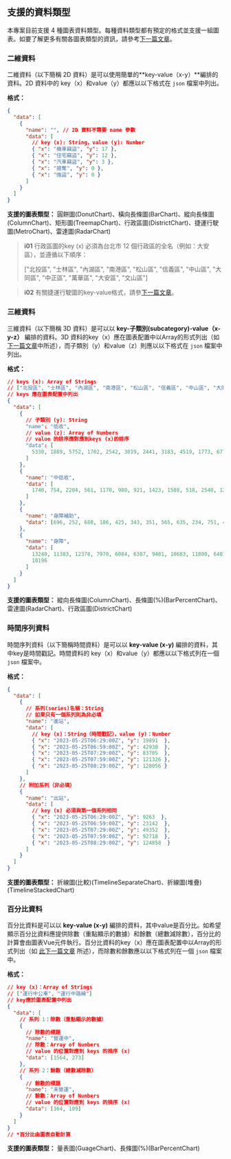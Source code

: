 ## 支援的資料類型
本專案目前支援 4 種圖表資料類型。每種資料類型都有預定的格式並支援一組圖表。如要了解更多有關各圖表類型的資訊，請參考[下一篇文章](/front-end/supported-chart-types)。

### 二維資料
二維資料（以下簡稱 2D 資料）是可以使用簡單的**key-value（x-y）**編排的資料。2D 資料中的 key（x）和value（y）都應以以下格式在 `json` 檔案中列出。

**格式：**
```json
{
  "data": [
    {
      "name": "", // 2D 資料不需要 name 參數
      "data": [
        // key (x): String，value (y): Number
        { "x": "機車竊盜", "y": 17 }, 
        { "x": "住宅竊盜", "y": 12 },
        { "x": "汽車竊盜", "y": 3 },
        { "x": "搶奪", "y": 0 },
        { "x": "強盜", "y": 0 }
      ]
    }
  ]
}
```

**支援的圖表類型：** 圓餅圖(DonutChart)、橫向長條圖(BarChart)、縱向長條圖(ColumnChart)、矩形圖(TreemapChart)、行政區圖(DistrictChart)、捷運行駛圖(MetroChart)、雷達圖(RadarChart)

>**i01**
>行政區圖的key (x) 必須為台北市 12 個行政區的全名（例如：大安區），並遵循以下順序：
>
>["北投區", "士林區", "內湖區", "南港區", "松山區", "信義區", "中山區", "大同區", "中正區", "萬華區", "大安區", "文山區"]

>**i02**
>有關捷運行駛圖的key-value格式，請參[下一篇文章](/front-end/supported-chart-types#metro-chart)。

### 三維資料
三維資料（以下簡稱 3D 資料）是可以以 **key-子類別(subcategory)-value（x-y-z）** 編排的資料。3D 資料的key（x）應在圖表配置中以Array的形式列出（如[下一篇文章](/front-end/supported-chart-types#chart-config)中所述），而子類別（y）和value（z）則應以以下格式在 `json` 檔案中列出。

**格式：**
```json
// keys (x): Array of Strings
// ["北投區", "士林區", "內湖區", "南港區", "松山區", "信義區", "中山區", "大同區", "中正區", "萬華區", "大安區", "文山區"]
// keys 應在圖表配置中列出
{
  "data": [
    {
      // 子類別 (y): String
      "name": "低收", 
      // value (z): Array of Numbers
      // value 的排序應對應到keys (x)的排序
      "data": [
        5330, 1889, 5752, 1702, 2542, 3019, 2441, 3183, 4519, 1773, 6770, 3065
      ] 
    },
    {
      "name": "中低收",
      "data": [
        1740, 754, 2204, 561, 1170, 980, 921, 1423, 1508, 518, 2540, 1215
      ]
    },
    {
      "name": "身障補助",
      "data": [696, 252, 688, 186, 425, 343, 351, 565, 635, 234, 751, 442]
    },
    {
      "name": "身障",
      "data": [
        13240, 11383, 12378, 7970, 6084, 6387, 9481, 10683, 11800, 6401, 11299,
        10196
      ]
    }
  ]
}
```

**支援的圖表類型：** 縱向長條圖(ColumnChart)、長條圖(%)(BarPercentChart)、雷達圖(RadarChart)、行政區圖(DistrictChart)

### 時間序列資料
時間序列資料（以下簡稱時間資料）是可以以 **key-value (x-y)** 編排的資料，其中key是時間戳記。時間資料的 key（x）和value（y）都應以以下格式列在一個 `json` 檔案中。

**格式：**
```json
{
  "data": [
    {
      // 系列(series)名稱：String
      // 如果只有一個系列則為非必填
      "name": "進站",
      "data": [
        // key (x)：String（時間戳記），value (y)：Number
        { "x": "2023-05-25T06:29:00Z", "y": 19891  },
        { "x": "2023-05-25T06:59:00Z", "y": 42930  },
        { "x": "2023-05-25T07:29:00Z", "y": 83705  },
        { "x": "2023-05-25T07:59:00Z", "y": 121326 },
        { "x": "2023-05-25T08:29:00Z", "y": 128056 }
      ]
    },
    // 附加系列（非必填）
    { 
      "name": "出站",
      "data": [
        // key (x) 必須與第一個系列相同
        { "x": "2023-05-25T06:29:00Z", "y": 9263  }, 
        { "x": "2023-05-25T06:59:00Z", "y": 23142  },
        { "x": "2023-05-25T07:29:00Z", "y": 49352  },
        { "x": "2023-05-25T07:59:00Z", "y": 92718  },
        { "x": "2023-05-25T08:29:00Z", "y": 124858  }
      ]
    }
  ]
}
```

**支援的圖表類型：** 折線圖(比較)(TimelineSeparateChart)、折線圖(堆疊)(TimelineStackedChart)

### 百分比資料
百分比資料是可以以 **key-value (x-y)** 編排的資料，其中value是百分比。如希望顯示百分比資料應提供除數（重點顯示的數據）和餘數（總數減除數），百分比的計算會由圖表Vue元件執行。百分比資料的key（x）應在圖表配置中以Array的形式列出（如 [此下一篇文章](/front-end/supported-chart-types#chart-config) 所述），而除數和餘數應以以下格式列在一個 `json` 檔案中。

**格式：**
```json
// key (x)：Array of Strings
// ["運行中公車", "運行中路線"]
// key應於圖表配置中列出
{
  "data": [
    // 系列 1：除數（重點顯示的數據）
    {
      // 除數的標題
      "name": "營運中",
      // 除數：Array of Numbers
      // value 的位置對應到 keys 的排序 (x)
      "data": [1564, 273]
    },
    // 系列 2：餘數（總數減除數）
    {
      // 餘數的標題
      "name": "未營運",
      // 餘數：Array of Numbers
      // value 的位置對應到 keys 的排序 (x)
      "data": [164, 109]
    }
  ]
}
// *百分比由圖表自動計算
```

**支援的圖表類型：** 量表圖(GuageChart)、長條圖(%)(BarPercentChart)